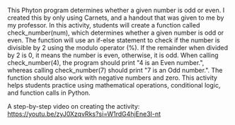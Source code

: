 This Phyton program determines whether a given number is odd or even. I created this by only using Carnets, and a handout that was given to me by my professor. In this activity, students will create a function called check_number(num), which determines whether a given number is odd or even. The function will use an if-else statement to check if the number is divisible by 2 using the modulo operator (%). If the remainder when divided by 2 is 0, it means the number is even, otherwise, it is odd. When calling check_number(4), the program should print "4 is an Even number.", whereas calling check_number(7) should print "7 is an Odd number.". The function should also work with negative numbers and zero. This activity helps students practice using mathematical operations, conditional logic, and function calls in Python.

A step-by-step video on creating the activity: https://youtu.be/zyJ0XzqvRks?si=W1rdG4hjEne3I-nt
